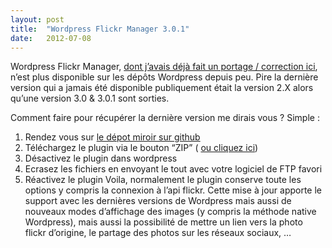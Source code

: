 ```yaml
---
layout:	post
title:	"Wordpress Flickr Manager 3.0.1"
date:	2012-07-08
---
```


  Wordpress Flickr Manager, [dont j’avais déjà fait un portage / correction ici](http://thibaultmilan.com/blog/2009/08/03/flickr-manager-wordpress-2-8/ "Flickr Manager pour WordPress 2.8.x"), n’est plus disponible sur les dépôts Wordpress depuis peu. Pire la dernière version qui a jamais été disponible publiquement était la version 2.X alors qu’une version 3.0 & 3.0.1 sont sorties.

Comment faire pour récupérer la dernière version me dirais vous ? Simple :

1. Rendez vous sur [le dépot miroir sur github](https://github.com/crowdfavorite/mirror-wp-wordpress-flickr-manager "Wordpress Flickr Manager Miroir Github")
2. Téléchargez le plugin via le bouton “ZIP” ( [ou cliquez ici](https://github.com/crowdfavorite/mirror-wp-wordpress-flickr-manager/zipball/master "Télécharger Wordpress Flickr Manager"))
3. Désactivez le plugin dans wordpress
4. Ecrasez les fichiers en envoyant le tout avec votre logiciel de FTP favori
5. Réactivez le plugin
Voila, normalement le plugin conserve toute les options y compris la connexion à l’api flickr. Cette mise à jour apporte le support avec les dernières versions de Wordpress mais aussi de nouveaux modes d’affichage des images (y compris la méthode native Wordpress), mais aussi la possibilité de mettre un lien vers la photo flickr d’origine, le partage des photos sur les réseaux sociaux, …

  